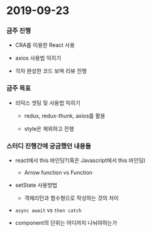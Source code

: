 # 2019-09-23

### 금주 진행

- CRA를 이용한 React 사용

- axios 사용법 익히기

- 각자 완성한 코드 보며 리뷰 진행

### 금주 목표

- 리덕스 셋팅 및 사용법 익히기

  - redux, redux-thunk, axios를 활용

  - style은 제외하고 진행

### 스터디 진행간에 궁금했던 내용들

- react에서 this 바인딩?(혹은 Javascript에서 this 바인딩)

  - Arrow function vs Function

- setState 사용방법

  - 객체리턴과 함수형으로 작성하는 것의 차이

- `async await` vs `then catch`

- component의 단위는 어디까지 나눠야하는가

<!--
- axios 사용법
- 담주까지는 redux랑 같이 진행
- 담주에 와서 소스리뷰 같이 하고
- styled-components 입히기 해오고
- 소스리뷰 진행하고

마지막에는 다음주에 할 것 정하기. -->
